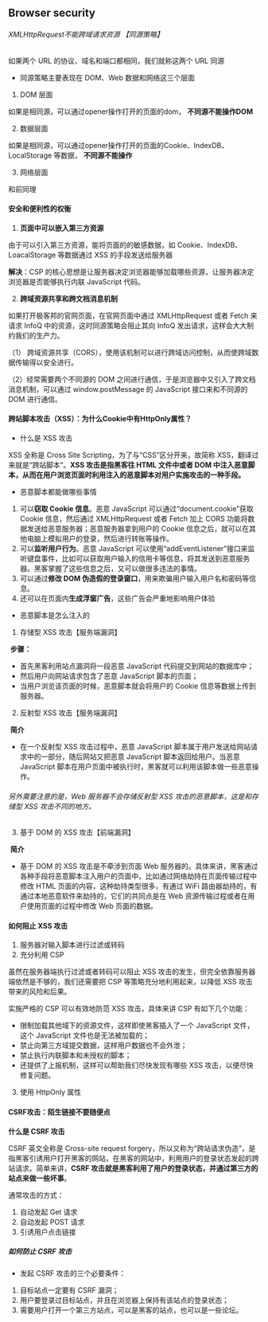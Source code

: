 ## Browser security

###### XMLHttpRequest不能跨域请求资源 【同源策略】

如果两个 URL 的协议、域名和端口都相同，我们就称这两个 URL 同源

* 同源策略主要表现在 DOM、Web 数据和网络这三个层面

1. DOM 层面

如果是相同源，可以通过opener操作打开的页面的dom， **不同源不能操作DOM**

2. 数据层面

如果是相同源，可以通过opener操作打开的页面的Cookie、IndexDB、LocalStorage 等数据， **不同源不能操作**

3. 网络层面

和前同理

####  安全和便利性的权衡

1. **页面中可以嵌入第三方资源**

由于可以引入第三方资源，能将页面的的敏感数据，如 Cookie、IndexDB、LoacalStorage 等数据通过 XSS 的手段发送给服务器

 **解决**：CSP 的核心思想是让服务器决定浏览器能够加载哪些资源，让服务器决定浏览器是否能够执行内联 JavaScript 代码。

2. **跨域资源共享和跨文档消息机制**

如果打开极客邦的官网页面，在官网页面中通过 XMLHttpRequest 或者 Fetch 来请求 InfoQ 中的资源，这时同源策略会阻止其向 InfoQ 发出请求，这样会大大制约我们的生产力。

（1） 跨域资源共享（CORS），使用该机制可以进行跨域访问控制，从而使跨域数据传输得以安全进行。

（2）经常需要两个不同源的 DOM 之间进行通信，于是浏览器中又引入了跨文档消息机制，可以通过 window.postMessage 的 JavaScript 接口来和不同源的 DOM 进行通信。

#### 跨站脚本攻击（XSS）：为什么Cookie中有HttpOnly属性？

* 什么是 XSS 攻击

XSS 全称是 Cross Site Scripting，为了与“CSS”区分开来，故简称 XSS，翻译过来就是“跨站脚本”。**XSS 攻击是指黑客往 HTML 文件中或者 DOM 中注入恶意脚本，从而在用户浏览页面时利用注入的恶意脚本对用户实施攻击的一种手段。**

* 恶意脚本都能做哪些事情

1. 可以**窃取 Cookie 信息**。恶意 JavaScript 可以通过“document.cookie”获取 Cookie 信息，然后通过 XMLHttpRequest 或者 Fetch 加上 CORS 功能将数据发送给恶意服务器；恶意服务器拿到用户的 Cookie 信息之后，就可以在其他电脑上模拟用户的登录，然后进行转账等操作。
2. 可以**监听用户行为**。恶意 JavaScript 可以使用“addEventListener”接口来监听键盘事件，比如可以获取用户输入的信用卡等信息，将其发送到恶意服务器。黑客掌握了这些信息之后，又可以做很多违法的事情。
3. 可以通过**修改 DOM 伪造假的登录窗口**，用来欺骗用户输入用户名和密码等信息。
4. 还可以在页面内**生成浮窗广告**，这些广告会严重地影响用户体验

* 恶意脚本是怎么注入的

1. 存储型 XSS 攻击【服务端漏洞】

​     **步骤：**

* 首先黑客利用站点漏洞将一段恶意 JavaScript 代码提交到网站的数据库中；
* 然后用户向网站请求包含了恶意 JavaScript 脚本的页面；
* 当用户浏览该页面的时候，恶意脚本就会将用户的 Cookie 信息等数据上传到服务器。

2. 反射型 XSS 攻击【服务端漏洞】

​    **简介**

* 在一个反射型 XSS 攻击过程中，恶意 JavaScript 脚本属于用户发送给网站请求中的一部分，随后网站又把恶意 JavaScript 脚本返回给用户。当恶意 JavaScript 脚本在用户页面中被执行时，黑客就可以利用该脚本做一些恶意操作。

###### 另外需要注意的是，Web 服务器不会存储反射型 XSS 攻击的恶意脚本，这是和存储型 XSS 攻击不同的地方。

3. 基于 DOM 的 XSS 攻击【前端漏洞】

​    **简介**

* 基于 DOM 的 XSS 攻击是不牵涉到页面 Web 服务器的。具体来讲，黑客通过各种手段将恶意脚本注入用户的页面中，比如通过网络劫持在页面传输过程中修改 HTML 页面的内容，这种劫持类型很多，有通过 WiFi 路由器劫持的，有通过本地恶意软件来劫持的，它们的共同点是在 Web 资源传输过程或者在用户使用页面的过程中修改 Web 页面的数据。

#### 如何阻止 XSS 攻击

1. 服务器对输入脚本进行过滤或转码
2. 充分利用 CSP

虽然在服务器端执行过滤或者转码可以阻止 XSS 攻击的发生，但完全依靠服务器端依然是不够的，我们还需要把 CSP 等策略充分地利用起来，以降低 XSS 攻击带来的风险和后果。

实施严格的 CSP 可以有效地防范 XSS 攻击，具体来讲 CSP 有如下几个功能：

* 限制加载其他域下的资源文件，这样即使黑客插入了一个 JavaScript 文件，这个 JavaScript 文件也是无法被加载的；
* 禁止向第三方域提交数据，这样用户数据也不会外泄；
* 禁止执行内联脚本和未授权的脚本；
* 还提供了上报机制，这样可以帮助我们尽快发现有哪些 XSS 攻击，以便尽快修复问题。

3. 使用 HttpOnly 属性

#### CSRF攻击：陌生链接不要随便点

**什么是 CSRF 攻击**

CSRF 英文全称是 Cross-site request forgery，所以又称为“跨站请求伪造”，是指黑客引诱用户打开黑客的网站，在黑客的网站中，利用用户的登录状态发起的跨站请求。简单来讲，**CSRF 攻击就是黑客利用了用户的登录状态，并通过第三方的站点来做一些坏事**。

通常攻击的方式：

1. 自动发起 Get 请求
2. 自动发起 POST 请求
3.  引诱用户点击链接

##### 如何防止 CSRF 攻击

* 发起 CSRF 攻击的三个必要条件：

1. 目标站点一定要有 CSRF 漏洞；
2. 用户要登录过目标站点，并且在浏览器上保持有该站点的登录状态；
3. 需要用户打开一个第三方站点，可以是黑客的站点，也可以是一些论坛。